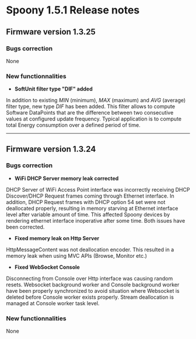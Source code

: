 # Spoony 1.5.1 Release notes
## Firmware version 1.3.25
### Bugs correction

None

### New functionnalities

* **SoftUnit filter type "DIF" added**

In addition to existing *MIN* (minimum), *MAX* (maximum) and *AVG* (average) filter type, new type *DIF* has been added. This filter allows to compute Software DataPoints that are the difference between two consecutive values at configured update frequency. Typical application is to compute total Energy consumption over a defined period of time.

***
## Firmware version 1.3.24
### Bugs correction
* **WiFi DHCP Server memory leak corrected**

DHCP Server of WiFi Access Point interface was incorrectly receiving DHCP Discover/DHCP Request frames coming through Ethernet interface. In addition, DHCP Request frames with DHCP option 54 set were not deallocated properly, resulting in memory starving at Ethernet interface level after variable amount of time. This affected Spoony devices by rendering ethernet interface inoperative after some time. Both issues have been corrected.

* **Fixed memory leak on Http Server**

HttpMessageContent was not deallocation encoder. This resulted in a memory leak when using MVC APIs (Browse, Monitor etc.)

* **Fixed WebSocket Console**

Disconnecting from Console over Http interface was causing random resets. Websocket background worker and Console background worker have been properly synchronized to avoid situation where Websocket is deleted before Console worker exists properly. Stream deallocation is managed at Console worker task level.

### New functionnalities

None